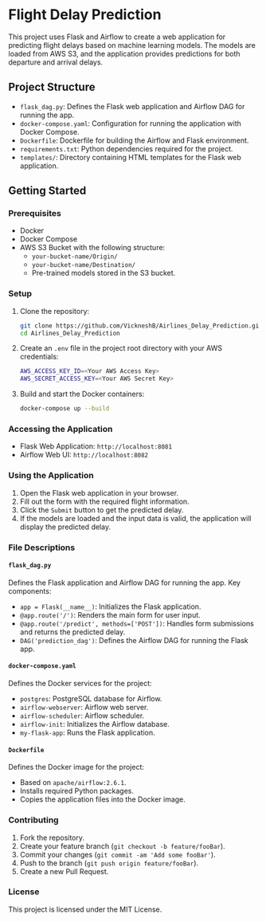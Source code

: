 # Flight Delay Prediction

This project uses Flask and Airflow to create a web application for predicting flight delays based on machine learning models. The models are loaded from AWS S3, and the application provides predictions for both departure and arrival delays.

## Project Structure

- `flask_dag.py`: Defines the Flask web application and Airflow DAG for running the app.
- `docker-compose.yaml`: Configuration for running the application with Docker Compose.
- `Dockerfile`: Dockerfile for building the Airflow and Flask environment.
- `requirements.txt`: Python dependencies required for the project.
- `templates/`: Directory containing HTML templates for the Flask web application.

## Getting Started

### Prerequisites

- Docker
- Docker Compose
- AWS S3 Bucket with the following structure:
  - `your-bucket-name/Origin/`
  - `your-bucket-name/Destination/`
  - Pre-trained models stored in the S3 bucket.

### Setup

1. Clone the repository:
    ```sh
    git clone https://github.com/VickneshB/Airlines_Delay_Prediction.git
    cd Airlines_Delay_Prediction
    ```

2. Create an `.env` file in the project root directory with your AWS credentials:
    ```sh
    AWS_ACCESS_KEY_ID=<Your AWS Access Key>
    AWS_SECRET_ACCESS_KEY=<Your AWS Secret Key>
    ```

3. Build and start the Docker containers:
    ```sh
    docker-compose up --build
    ```

### Accessing the Application

- Flask Web Application: `http://localhost:8081`
- Airflow Web UI: `http://localhost:8082`

### Using the Application

1. Open the Flask web application in your browser.
2. Fill out the form with the required flight information.
3. Click the `Submit` button to get the predicted delay.
4. If the models are loaded and the input data is valid, the application will display the predicted delay.

### File Descriptions

#### `flask_dag.py`

Defines the Flask application and Airflow DAG for running the app. Key components:
- `app = Flask(__name__)`: Initializes the Flask application.
- `@app.route('/')`: Renders the main form for user input.
- `@app.route('/predict', methods=['POST'])`: Handles form submissions and returns the predicted delay.
- `DAG('prediction_dag')`: Defines the Airflow DAG for running the Flask app.

#### `docker-compose.yaml`

Defines the Docker services for the project:
- `postgres`: PostgreSQL database for Airflow.
- `airflow-webserver`: Airflow web server.
- `airflow-scheduler`: Airflow scheduler.
- `airflow-init`: Initializes the Airflow database.
- `my-flask-app`: Runs the Flask application.

#### `Dockerfile`

Defines the Docker image for the project:
- Based on `apache/airflow:2.6.1`.
- Installs required Python packages.
- Copies the application files into the Docker image.

### Contributing

1. Fork the repository.
2. Create your feature branch (`git checkout -b feature/fooBar`).
3. Commit your changes (`git commit -am 'Add some fooBar'`).
4. Push to the branch (`git push origin feature/fooBar`).
5. Create a new Pull Request.

### License

This project is licensed under the MIT License.
